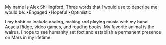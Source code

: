 My name is Alex Shillingford. Three words that I would use to describe me would be:
•Engaged
•Hopeful
•Optimistic

I my hobbies include coding, making and playing music with my band Acacia Ridge, video games, and reading books. My favorite animal is the walrus. I hope to see humanity set foot and establish a permanent presence on Mars in my lifetime. 
